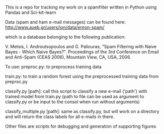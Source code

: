 This is a repo for tracking my work on a spamfilter written in Python using Pandas and Sci-kit-learn

Data (spam and ham e-mail messages) can be found here:
http://www.aueb.gr/users/ion/data/enron-spam/

which is a database belonging to the following publication:

V. Metsis, I. Androutsopoulos and G. Paliouras, "Spam Filtering with 
Naive Bayes - Which Naive Bayes?". Proceedings of the 3rd Conference 
on Email and Anti-Spam (CEAS 2006), Mountain View, CA, USA, 2006.

To use:
preproc.py: to preprocess training data

train.py: to train a random forest using the preprocessed training data from preproc.py

classify.py [path]: call this script to classify a new e-mail ('path') with trained model from
train.py (path to file can be used as argument to classify.py or be input to the consol when run without arguments)

classify_multiple.py [path]: same as classify.py, but will work on a directory and will return the class labels for all e-mails in there.

Other files are scripts for debugging and generation of supporting figures
